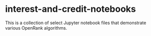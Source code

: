 # interest-and-credit-notebooks

This is a collection of select Jupyter notebook files
that demonstrate various OpenRank algorithms.